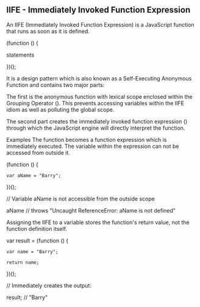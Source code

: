 ## IIFE - Immediately Invoked Function Expression

An IIFE (Immediately Invoked Function Expression) is a JavaScript function that runs as soon as it is defined.

(function () {

statements

})();

It is a design pattern which is also known as a Self-Executing Anonymous Function and contains two major parts:

The first is the anonymous function with lexical scope enclosed within the Grouping Operator (). This prevents accessing variables within the IIFE idiom as well as polluting the global scope.

The second part creates the immediately invoked function expression () through which the JavaScript engine will directly interpret the function.

Examples
The function becomes a function expression which is immediately executed. The variable within the expression can not be accessed from outside it.

(function () {

    var aName = "Barry";

})();

// Variable aName is not accessible from the outside scope

aName // throws "Uncaught ReferenceError: aName is not defined"

Assigning the IIFE to a variable stores the function's return value, not the function definition itself.

var result = (function () {
    
    var name = "Barry";
    
    return name;

})();

// Immediately creates the output:

result; // "Barry"
